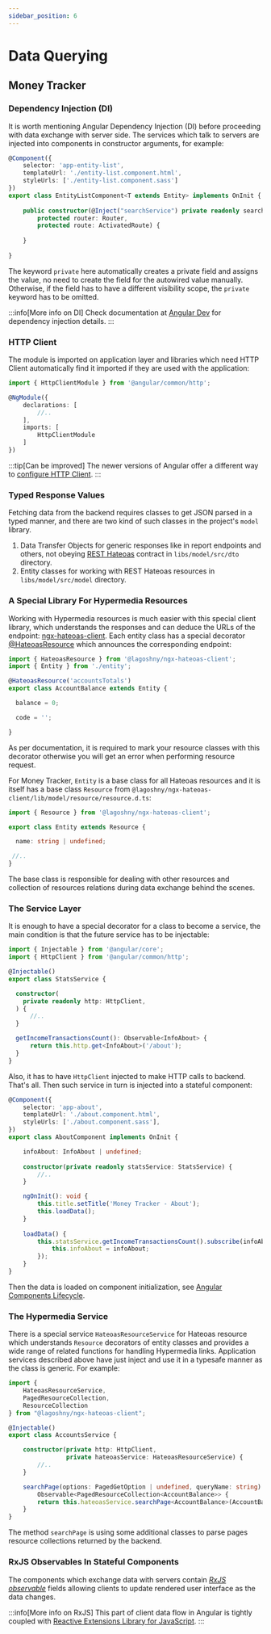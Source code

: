 ```yaml
---
sidebar_position: 6
---
```


# Data Querying

## Money Tracker 

### Dependency Injection (DI)

It is worth mentioning Angular Dependency Injection (DI) before proceeding with
data exchange with server side. The services which talk to servers are injected into components
in constructor arguments, for example:

````typescript jsx title="libs/shared-components/src/lib/components/entity-list/entity-list.component.ts"
@Component({
    selector: 'app-entity-list',
    templateUrl: './entity-list.component.html',
    styleUrls: ['./entity-list.component.sass']
})
export class EntityListComponent<T extends Entity> implements OnInit {
    
    public constructor(@Inject("searchService") private readonly searchService: SearchService<T>,
        protected router: Router,
        protected route: ActivatedRoute) {
        
    }
    
}

````
The keyword `private` here automatically creates a private field and assigns the value,
no need to create the field for the autowired value manually. Otherwise, if the field has to have a different 
visibility scope, the `private` keyword has to be omitted.

:::info[More info on DI]
Check documentation at [Angular Dev](https://angular.dev/guide/di) for dependency injection 
details.
:::

### HTTP Client

The module is imported on application layer and libraries which need HTTP Client automatically
find it imported if they are used with the application:

````typescript title="apps/money-tracker-ui/src/app/app.module.ts"
import { HttpClientModule } from '@angular/common/http';

@NgModule({
    declarations: [
        //..   
    ],
    imports: [
        HttpClientModule
    ]
})
````
:::tip[Can be improved]
The newer versions of Angular offer a different way to 
[configure HTTP Client](https://angular.dev/guide/http/setup#httpclientmodule-based-configuration).
:::

### Typed Response Values

Fetching data from the backend requires classes to get JSON parsed in a typed manner, and there are
two kind of such classes in the project's `model` library.

1. Data Transfer Objects for generic responses like in report endpoints and others, 
not obeying [REST Hateoas](https://en.wikipedia.org/wiki/HATEOAS) contract in `libs/model/src/dto` directory.
2. Entity classes for working with REST Hateoas resources in `libs/model/src/model` directory.

### A Special Library For Hypermedia Resources

Working with Hypermedia resources is much easier with this special client library, which understands the responses and
can deduce the URLs of the endpoint: [ngx-hateoas-client](https://github.com/lagoshny/ngx-hateoas-client).
Each entity class has a special decorator [@HateoasResource](https://github.com/lagoshny/ngx-hateoas-client) which announces 
the corresponding endpoint:

````typescript title="libs/model/src/model/account-balance.ts"
import { HateoasResource } from '@lagoshny/ngx-hateoas-client';
import { Entity } from './entity';

@HateoasResource('accountsTotals')
export class AccountBalance extends Entity {

  balance = 0;

  code = '';

}
````
As per documentation, it is required to mark your resource 
classes with this decorator otherwise you will get an error when performing resource request.

For Money Tracker, `Entity` is a base class for all Hateoas resources and it is itself
has a base class `Resource` from `@lagoshny/ngx-hateoas-client/lib/model/resource/resource.d.ts`:

````typescript title="libs/model/src/model/entity.ts"
import { Resource } from '@lagoshny/ngx-hateoas-client';

export class Entity extends Resource {

  name: string | undefined;

 //..
}

````
The base class is responsible for dealing with other resources and collection of
resources relations during data exchange behind the scenes.

### The Service Layer 

It is enough to have a special decorator for a class to become a service, the main 
condition is that the future service has to be injectable:

````typescript title="apps/money-tracker-ui/src/app/about/about.component.ts"
import { Injectable } from '@angular/core';
import { HttpClient } from '@angular/common/http';

@Injectable()
export class StatsService {

  constructor(
    private readonly http: HttpClient,
  ) {
      //..
  }

  getIncomeTransactionsCount(): Observable<InfoAbout> {
      return this.http.get<InfoAbout>('/about');
  }
}

````

Also, it has to have `HttpClient` injected to make HTTP calls to backend. That's all.
Then such service in turn is injected into a stateful component:

````typescript title="apps/money-tracker-ui/src/app/about/about.component.ts"
@Component({
    selector: 'app-about',
    templateUrl: './about.component.html',
    styleUrls: ['./about.component.sass'],
})
export class AboutComponent implements OnInit {

    infoAbout: InfoAbout | undefined;
    
    constructor(private readonly statsService: StatsService) {
        //..
    }

    ngOnInit(): void {
        this.title.setTitle('Money Tracker - About');
        this.loadData();
    }
    
    loadData() {
        this.statsService.getIncomeTransactionsCount().subscribe(infoAbout => {
            this.infoAbout = infoAbout;
        });
    }
}
````
Then the data is loaded on component initialization, 
see [Angular Components Lifecycle](https://angular.dev/guide/components/lifecycle#).

### The Hypermedia Service

There is a special service `HateoasResourceService` for Hateoas resource which understands `Resource` decorators of
entity classes and provides a wide range of related functions for 
handling Hypermedia links. Application services described above have just inject and 
use it in a typesafe manner as the class is generic. For example:

````typescript title="libs/shared-components/src/lib/service/accounts.service.ts"
import { 
    HateoasResourceService,
    PagedResourceCollection,
    ResourceCollection
} from "@lagoshny/ngx-hateoas-client";

@Injectable()
export class AccountsService {

    constructor(private http: HttpClient,
                private hateoasService: HateoasResourceService) {
        //..
    }

    searchPage(options: PagedGetOption | undefined, queryName: string):
        Observable<PagedResourceCollection<AccountBalance>> {
        return this.hateoasService.searchPage<AccountBalance>(AccountBalance, queryName, options);
    }
}
````
The method `searchPage` is using some additional classes to parse pages resource
collections returned by the backend.

### RxJS Observables In Stateful Components 

The components which exchange data with servers contain [<i>RxJS observable</i>](https://rxjs.dev/guide/observable) fields allowing 
clients to update rendered user interface as the data changes. 

:::info[More info on RxJS]
This part of client data flow in Angular is tightly coupled
with [Reactive Extensions Library for JavaScript](https://rxjs.dev/).
:::